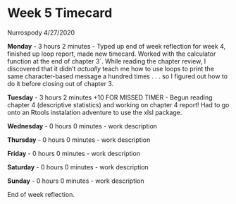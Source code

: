 Week 5 Timecard
================
Nurrospody
4/27/2020

**Monday** - 3 hours 2 minutes - Typed up end of week reflection for
week 4, finished up loop report, made new timecard. Worked with the
calculator function at the end of chapter 3\`. While reading the chapter
review, I discovered that it didn’t *actually* teach me how to use loops
to print the same character-based message a hundred times . . . so I
figured out how to do it before closing out of chapter 3.

**Tuesday** - 3 hours 2 minutes +10 FOR MISSED TIMER - Begun reading
chapter 4 (descriptive statistics) and working on chapter 4 report\! Had
to go onto an Rtools instalation adventure to use the xlsl package.

**Wednesday** - 0 hours 0 minutes - work description

**Thursday** - 0 hours 0 minutes - work description

**Friday** - 0 hours 0 minutes - work description

**Saturday** - 0 hours 0 minutes - work description

**Sunday** - 0 hours 0 minutes - work description

End of week reflection.
